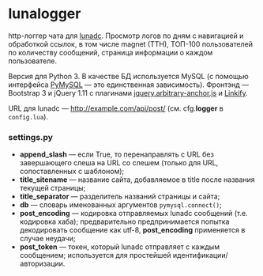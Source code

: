 lunalogger
==========

http-логгер чата для [lunadc](https://github.com/un-def/lunadc). Просмотр логов по дням с навигацией и обработкой ссылок, в том числе magnet (TTH), ТОП-100 пользователей по количеству сообщений, страница информации о каждом пользователе.

Версия для Python 3. В качестве БД используется MySQL (с помощью интерфейса [PyMySQL](https://github.com/PyMySQL/PyMySQL) — это единственная зависимость). Фронтэнд — Bootstrap 3 и jQuery 1.11 с плагинами [jquery.arbitrary-anchor.js](https://github.com/briangonzalez/jquery.arbitrary-anchor.js) и [Linkify](https://github.com/SoapBox/jQuery-linkify).

URL для lunadc — http://example.com/api/post/ (см. cfg.**logger** в ```config.lua```).


### settings.py
* **append_slash** — если True, то перенаправлять с URL без завершающего слеша на URL со слешем (только для URL, сопоставленных с шаблоном);
* **title_sitename** — название сайта, добавляемое в title после названия текущей страницы;
* **title_separator** — разделитель названий страницы и сайта;
* **db** — словарь именованных аргументов ```pymysql.connect()```;
* **post_encoding** — кодировка отправляемых lunadc сообщений (т.е. кодировка хаба); предварительно предпринимается попытка декодировать сообщение как utf-8, **post_encoding** применяется в  случае неудачи;
* **post_token** — токен, который lunadc отправляет с каждым сообщением; используется для простейшей идентификации/авторизации.

